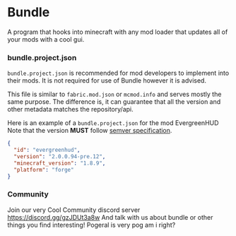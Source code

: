 # Bundle
A program that hooks into minecraft with any mod loader that updates all of your mods with a cool gui.

### bundle.project.json
`bundle.project.json` is recommended for mod developers to implement into their mods.
It is not required for use of Bundle however it is advised.

This file is similar to `fabric.mod.json` or `mcmod.info` and serves mostly
the same purpose. The difference is, it can guarantee that all the version 
and other metadata matches the repository/api.

Here is an example of a `bundle.project.json` for the mod EvergreenHUD
Note that the version **MUST** follow [semver specification](https://semver.org).
```json
{
  "id": "evergreenhud",
  "version": "2.0.0.94-pre.12",
  "minecraft_version": "1.8.9",
  "platform": "forge"
}
```
### Community
Join our very Cool Community discord server https://discord.gg/gzJDUt3a8w And talk with us about bundle or other things you find interesting!
Pogeral is very pog am i right?
